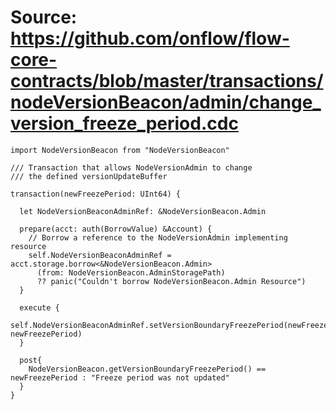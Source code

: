 # Source: https://github.com/onflow/flow-core-contracts/blob/master/transactions/nodeVersionBeacon/admin/change_version_freeze_period.cdc

```
import NodeVersionBeacon from "NodeVersionBeacon"

/// Transaction that allows NodeVersionAdmin to change
/// the defined versionUpdateBuffer

transaction(newFreezePeriod: UInt64) {

  let NodeVersionBeaconAdminRef: &NodeVersionBeacon.Admin

  prepare(acct: auth(BorrowValue) &Account) {
    // Borrow a reference to the NodeVersionAdmin implementing resource
    self.NodeVersionBeaconAdminRef = acct.storage.borrow<&NodeVersionBeacon.Admin>
      (from: NodeVersionBeacon.AdminStoragePath)
      ?? panic("Couldn't borrow NodeVersionBeacon.Admin Resource")
  }

  execute {
    self.NodeVersionBeaconAdminRef.setVersionBoundaryFreezePeriod(newFreezePeriod: newFreezePeriod)
  }

  post{
    NodeVersionBeacon.getVersionBoundaryFreezePeriod() == newFreezePeriod : "Freeze period was not updated"
  }
}

```